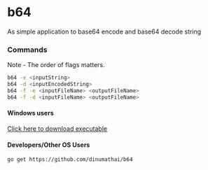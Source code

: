 # b64

As simple application to base64 encode and base64 decode string

### Commands

Note - The order of flags matters.

```bash
b64 -e <inputString>
b64 -d <inputEncodedString>
b64 -f -e <inputFileName> <outputFileName>
b64 -f -d <inputFileName> <outputFileName>
```

#### Windows users
[Click here to download executable](https://github.com/dinumathai/b64/raw/master/b64.exe)

#### Developers/Other OS Users
`go get https://github.com/dinumathai/b64`
